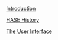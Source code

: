 [Introduction](<https://github.com/HASE-Group/Documents/blob/main/intro.md>)

[HASE History](<https://github.com/HASE-Group/Documents/blob/main/history.md>)

[The User Interface](<https://github.com/HASE-Group/Documents/blob/main/iface.md>)

